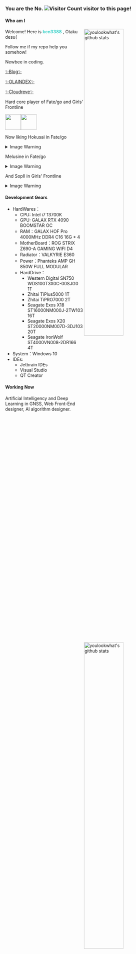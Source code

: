 ### You are the No. ![Visitor Count](https://profile-counter.glitch.me/kcn3388/count.svg) visitor to this page!

####  Who am I

<img align="right" alt="youlookwhat's github stats" width="50%" src="https://github-readme-stats-92tf9lonn-kcn3388.vercel.app/api?username=kcn3388&show_icons=true&theme=tokyonight&hide_border=true">
<img align="right" alt="youlookwhat's github stats" width="50%" src="https://github-readme-stats-92tf9lonn-kcn3388.vercel.app/api/top-langs/?username=kcn3388&theme=tokyonight&layout=compact&hide_border=true">

Welcome! Here is <b style="color: #42d2ca"> **kcn3388** </b>, Otaku desu(

Follow me if my repo help you somehow!

Newbee in coding.

[✨Blog✨](https://kcn3388.club)

[✨OLAINDEX✨](https://olaindex.kcn3388.club)

[✨Cloudreve✨](https://cloudreve.kcn3388.club)

Hard core player of Fate/go and Girls' Frontline

<img width="50px" src="https://user-images.githubusercontent.com/25716090/125243258-6e110580-e320-11eb-9d16-946f5f5a988e.png"><img width="50px" src="https://user-images.githubusercontent.com/25716090/125243290-779a6d80-e320-11eb-9df2-2a30e29476c5.png">

Now liking Hokusai in Fate/go

<details>
  <summary>Image Warning</summary>
  
  ![](./北斋.jpg)
  
</details>

Melusine in Fate/go

<details>
  <summary>Image Warning</summary>
  
  ![](https://mysql.kcn3388.com/hexo-theme-obsidian/src/img/Melusine1.jpeg)
  ![](https://mysql.kcn3388.com/hexo-theme-obsidian/src/img/Melusine2.jpeg) ![](https://mysql.kcn3388.com/hexo-theme-obsidian/src/img/Melusine3.jpeg)

  
</details>

And SopII in Girls' Frontline

<details>
  <summary>Image Warning</summary>
  
  ![](./sop.jpg)
  
  ![](./sopjr.jpg)
  
</details>

#### Development Gears

+ HardWares：
  + CPU: Intel i7 13700K
  + GPU: GALAX RTX 4090 BOOMSTAR OC
  + RAM：GALAX HOF Pro 4000MHz DDR4 C16 16G * 4
  + MotherBoard：ROG STRIX Z690-A GAMING WIFI D4
  + Radiator：VALKYRIE E360
  + Power：Phanteks AMP GH 850W FULL MODULAR
  + HardDrive：
    + Western Digital SN750 WDS100T3X0C-00SJG0 1T
    + Zhitai TiPlus5000 1T
    + Zhitai TiPRO7000 2T
    + Seagate Exos X18 ST16000NM000J-2TW103 16T
    + Seagate Exos X20 ST20000NM007D-3DJ103 20T
    + Seagate IronWolf ST4000VN008-2DR166 4T
+ System：Windows 10
+ IDEs: 
  + Jetbrain IDEs
  + Visual Studio
  + QT Creator

#### Working Now
Artificial Intelligency and Deep Learning in GNSS, Web Front-End designer, AI algorithm designer.

<!--
**kcn3388/kcn3388** is a ✨ _special_ ✨ repository because its `README.md` (this file) appears on your GitHub profile.

Here are some ideas to get you started:

- 🔭 I’m currently working on ...
- 🌱 I’m currently learning ...
- 👯 I’m looking to collaborate on ...
- 🤔 I’m looking for help with ...
- 💬 Ask me about ...
- 📫 How to reach me: ...
- 😄 Pronouns: ...
- ⚡ Fun fact: ...
-->
